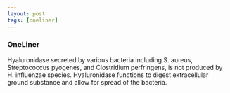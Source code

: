 ```yaml
---
layout: post
tags: [oneliner]
---
```



### OneLiner

Hyaluronidase secreted by various bacteria including S. aureus, Streptococcus pyogenes, and Clostridium perfringens, is not produced by H. influenzae species. Hyaluronidase functions to digest extracellular ground substance and allow for spread of the bacteria.
